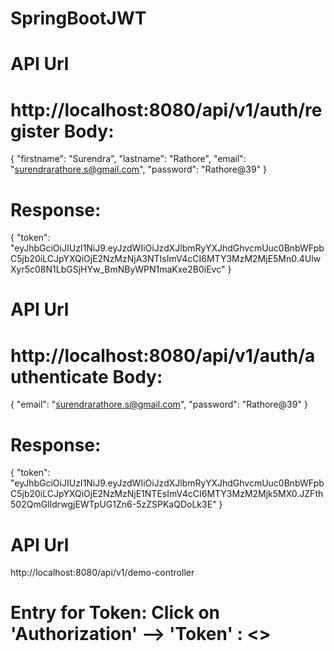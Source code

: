 # SpringBootJWT

API Url
=======
http://localhost:8080/api/v1/auth/register
Body:
=======
{
"firstname": "Surendra",
"lastname": "Rathore",
"email": "surendrarathore.s@gmail.com",
"password": "Rathore@39"
}

Response:
========
{
"token": "eyJhbGciOiJIUzI1NiJ9.eyJzdWIiOiJzdXJlbmRyYXJhdGhvcmUuc0BnbWFpbC5jb20iLCJpYXQiOjE2NzMzNjA3NTIsImV4cCI6MTY3MzM2MjE5Mn0.4UlwXyr5c08N1LbGSjHYw_BmNByWPN1maKxe2B0iEvc"
}





API Url
=======
http://localhost:8080/api/v1/auth/authenticate
Body:
=======
{
"email": "surendrarathore.s@gmail.com",
"password": "Rathore@39"
}

Response:
========
{
"token": "eyJhbGciOiJIUzI1NiJ9.eyJzdWIiOiJzdXJlbmRyYXJhdGhvcmUuc0BnbWFpbC5jb20iLCJpYXQiOjE2NzMzNjE1NTEsImV4cCI6MTY3MzM2Mjk5MX0.JZFth502QmGlIdrwgjEWTpUG1Zn6-5zZSPKaQDoLk3E"
}




API Url
=======
http://localhost:8080/api/v1/demo-controller

Entry for Token:
Click on 'Authorization' --> 'Token' : <<Your Token>>
===============

